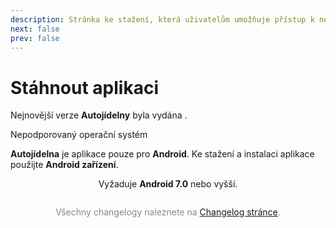 ```yaml
---
description: Stránka ke stažení, která uživatelům umožňuje přístup k nejnovější verzi aplikace a její instalaci.
next: false
prev: false
---
```


# Stáhnout aplikaci

Nejnovější verze **Autojídelny** byla vydána **<ReleaseDate />**.

<div v-if="!isAndroid" class="custom-block danger">
 <p class="custom-block-title">Nepodporovaný operační systém</p>
  <p>
    <strong>Autojídelna</strong> je aplikace pouze pro <strong>Android</strong>.
     Ke stažení a instalaci aplikace použijte <strong>Android zařízení</strong>.
  </p>
</div>

<DownloadButton />

<div style="text-align: center;">Vyžaduje <b>Android 7.0</b> nebo vyšší.</div>

<Changelog />

<div style="margin-top: 2em; text-align: center; color: #888888;">
  Všechny changelogy naleznete na <a href="/changelogs">Changelog stránce</a>.
</div>

<!-- Setup script-->

<script setup lang="ts">
  import { computed, onMounted, ref } from 'vue'
  import ReleaseDate from "@theme/components/ReleaseDate.vue"
  import DownloadButton from "@theme/components/DownloadButton.vue"
  import Changelog from "@theme/components/Changelog.vue"

  const isAndroid = ref(true)
  onMounted(() => {
    isAndroid.value = !!navigator.userAgent.match(/android/i)
  })
</script>
